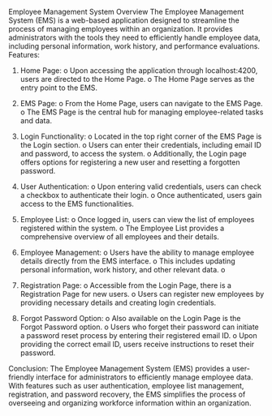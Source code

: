 Employee Management System Overview
The Employee Management System (EMS) is a web-based application designed to streamline the process of managing employees within an organization. It provides administrators with the tools they need to efficiently handle employee data, including personal information, work history, and performance evaluations.
Features:
1.	Home Page:
o	Upon accessing the application through localhost:4200, users are directed to the Home Page.
o	The Home Page serves as the entry point to the EMS.
 
3.	EMS Page:
o	From the Home Page, users can navigate to the EMS Page.
o	The EMS Page is the central hub for managing employee-related tasks and data.  
 
4.	Login Functionality:
o	Located in the top right corner of the EMS Page is the Login section.
o	Users can enter their credentials, including email ID and password, to access the system.
o	Additionally, the Login page offers options for registering a new user and resetting a forgotten password.
 
5.	User Authentication:
o	Upon entering valid credentials, users can check a checkbox to authenticate their login.
o	Once authenticated, users gain access to the EMS functionalities.
6.	Employee List:
o	Once logged in, users can view the list of employees registered within the system.
o	The Employee List provides a comprehensive overview of all employees and their details.
                

7.	Employee Management:
o	Users have the ability to manage employee details directly from the EMS interface.
o	This includes updating personal information, work history, and other relevant data.
o	
8.	Registration Page:
o	Accessible from the Login Page, there is a Registration Page for new users.
o	Users can register new employees by providing necessary details and creating login credentials.
    
9.	Forgot Password Option:
o	Also available on the Login Page is the Forgot Password option.
o	Users who forget their password can initiate a password reset process by entering their registered email ID.
o	Upon providing the correct email ID, users receive instructions to reset their password.
 
Conclusion:
The Employee Management System (EMS) provides a user-friendly interface for administrators to efficiently manage employee data. With features such as user authentication, employee list management, registration, and password recovery, the EMS simplifies the process of overseeing and organizing workforce information within an organization.

